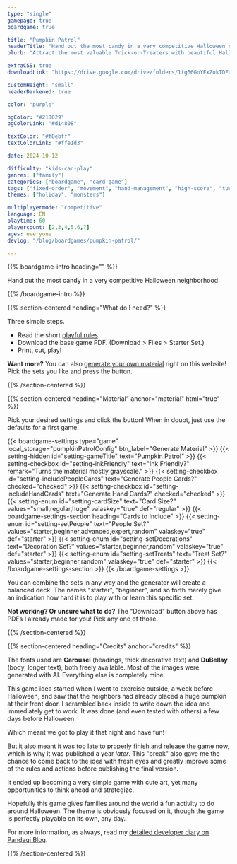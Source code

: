 ```yaml
---
type: "single"
gamepage: true
boardgame: true

title: "Pumpkin Patrol"
headerTitle: "Hand out the most candy in a very competitive Halloween neighborhood."
blurb: "Attract the most valuable Trick-or-Treaters with beautiful Halloween decorations, but don't forget to collect enough candy to actually make them happy!"

extraCSS: true
downloadLink: "https://drive.google.com/drive/folders/1tg66GnYFxZukTDFUGoSjGIpr9BlU3Wy8"

customHeight: "small"
headerDarkened: true

color: "purple"

bgColor: "#210029"
bgColorLink: "#d14808"

textColor: "#f8ebff"
textColorLink: "#ffe1d3"

date: 2024-10-12

difficulty: "kids-can-play"
genres: ["family"]
categories: ["boardgame", "card-game"]
tags: ["fixed-order", "movement", "hand-management", "high-score", "turn-based", "kill-steal", "modular", "patterns"]
themes: ["holiday", "monsters"]

multiplayermode: "competitive"
language: EN
playtime: 60
playercount: [2,3,4,5,6,7]
ages: everyone
devlog: "/blog/boardgames/pumpkin-patrol/"

---
```


{{% boardgame-intro heading="" %}}

Hand out the most candy in a very competitive Halloween neighborhood.

{{% /boardgame-intro %}}

{{% section-centered heading="What do I need?" %}}

Three simple steps.
* Read the short [playful rules](rules).
* Download the base game PDF. (Download > Files > Starter Set.)
* Print, cut, play!

**Want more?** You can also [generate your own material](#material) right on this website! Pick the sets you like and press the button.

{{% /section-centered %}}

{{% section-centered heading="Material" anchor="material" html="true" %}}

<p>Pick your desired settings and click the button! When in doubt, just use the defaults for a first game.</p>

{{< boardgame-settings type="game" local_storage="pumpkinPatrolConfig" btn_label="Generate Material" >}}
	{{< setting-hidden id="setting-gameTitle" text="Pumpkin Patrol" >}}
  {{< setting-checkbox id="setting-inkFriendly" text="Ink Friendly?" remark="Turns the material mostly grayscale." >}}
  {{< setting-checkbox id="setting-includePeopleCards" text="Generate People Cards?" checked="checked" >}}
  {{< setting-checkbox id="setting-includeHandCards" text="Generate Hand Cards?" checked="checked" >}}
  {{< setting-enum id="setting-cardSize" text="Card Size?" values="small,regular,huge" valaskey="true" def="regular" >}}
  {{< boardgame-settings-section heading="Cards to Include" >}}
{{< setting-enum id="setting-setPeople" text="People Set?" values="starter,beginner,advanced,expert,random" valaskey="true" def="starter" >}}
{{< setting-enum id="setting-setDecorations" text="Decoration Set?" values="starter,beginner,random" valaskey="true" def="starter" >}}
{{< setting-enum id="setting-setTreats" text="Treat Set?" values="starter,beginner,random" valaskey="true" def="starter" >}}
  {{< /boardgame-settings-section >}}
{{< /boardgame-settings >}}

<p class="settings-remark">You can combine the sets in any way and the generator will create a balanced deck. The names "starter", "beginner", and so forth merely give an indication how hard it is to play with or learn this specific set.</p>

<p class="settings-remark"><strong>Not working? Or unsure what to do?</strong> The "Download" button above has PDFs I already made for you! Pick any one of those.</p>

{{% /section-centered %}}

{{% section-centered heading="Credits" anchor="credits" %}}

The fonts used are **Carousel** (headings, thick decorative text) and **DuBellay** (body, longer text), both freely available. Most of the images were generated with AI. Everything else is completely mine.

This game idea started when I went to exercise outside, a week before Halloween, and saw that the neighbors had already placed a huge pumpkin at their front door. I scrambled back inside to write down the idea and immediately get to work. It was done (and even tested with others) a few days before Halloween.

Which meant we got to play it that night and have fun! 

But it also meant it was too late to properly finish and release the game now, which is why it was published a year _later_. This "break" also gave me the chance to come back to the idea with fresh eyes and greatly improve some of the rules and actions before publishing the final version.

It ended up becoming a very simple game with cute art, yet many opportunities to think ahead and strategize.

Hopefully this game gives families around the world a fun activity to do around Halloween. The theme is obviously focused on it, though the game is perfectly playable on its own, any day.

For more information, as always, read my [detailed developer diary on Pandaqi Blog](/blog/boardgames/pumpkin-patrol).

{{% /section-centered %}}